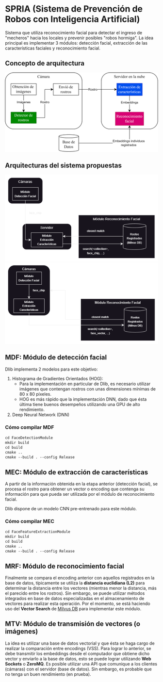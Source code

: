 # SPRIA (Sistema de Prevención de Robos con Inteligencia Artificial)
Sistema que utiliza reconocimiento facial para detectar el ingreso de "mecheros" hacia los locales y prevenir posibles "robos hormiga".
La idea principal es implementar 3 módulos: detección facial, extracción de las características faciales y reconocimiento facial.

## Concepto de arquitectura
![arquitectura_implementada_hibrida](Docs/imgs/arquitectura_implementada_hibrida.png)

## Arquitecturas del sistema propuestas
![arquitectura_1](Docs/Diagrams/arq_1.png)
![arquitectura_2](Docs/Diagrams/arq_2.png)

## MDF: Módulo de detección facial
Dlib implementa 2 modelos para este objetivo:
1. Histograma de Gradientes Orientados (HOG):
    - Para la implementación en particular de Dlib, es necesario utilizar imágenes que contengan rostros con unas dimensiones mínimas de 80 x 80 píxeles.
    - HOG es más rápido que la implementación DNN, dado que ésta última tiene buenos desempeños utilizando una GPU de alto rendimiento.
2. Deep Neural Network (DNN)

### Cómo compilar MDF

```
cd FaceDetectionModule
mkdir build
cd build
cmake ..
cmake --build . --config Release
```

## MEC: Módulo de extracción de características
A partir de la información obtenida en la etapa anterior (detección facial), se procesa el rostro para obtener un vector o encoding que contenga su información para que pueda ser utilizada por el módulo de reconocimiento facial. 

Dlib dispone de un modelo CNN pre-entrenado para este módulo.

### Cómo compilar MEC

```
cd FaceFeatureExtractionModule
mkdir build
cd build
cmake ..
cmake --build . --config Release
```

## MRF: Módulo de reconocimiento facial
Finalmente se compara el encoding anterior con aquellos registrados en la base de datos, típicamente se utiliza la **distancia euclidiana (L2)** para determinar la distancia entre los vectores (mientras menor la distancia, más el parecido entre los rostros). Sin embargo, se puede utilizar métodos integrados en base de datos especializadas en el almacenamiento de vectores para realizar esta operación. Por el momento, se está haciendo uso del **Vector Search** de [Milvus DB](https://milvus.io/docs/overview.md) para implementar este módulo.

## MTV: Módulo de transmisión de vectores (o imágenes)
La idea es utilizar una base de datos vectorial y que ésta se haga cargo de realizar la comparación entre encodings (VSS). Para lograr lo anterior, se debe transmitir los embeddings desde el computador que obtiene dicho vector y enviarlo a la base de datos, esto se puede lograr utilizando **Web Sockets** o **ZeroMQ**. Es posible utilizar una API que comunique a los clientes (cámaras) con el servidor (base de datos). Sin embargo, es probable que no tenga un buen rendimiento (en prueba).
